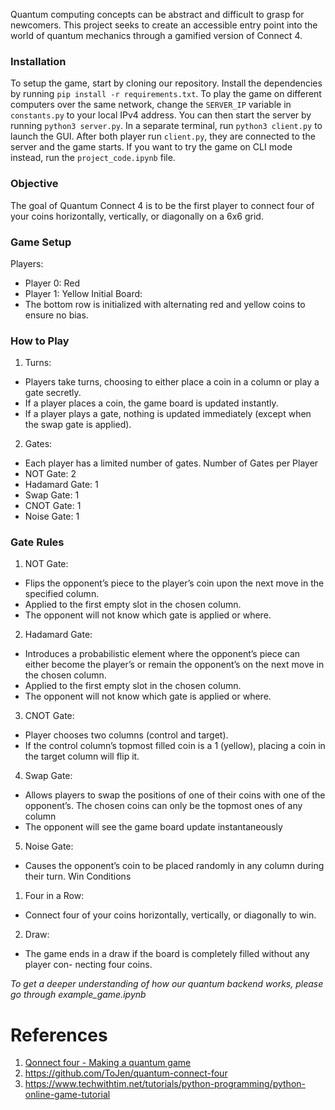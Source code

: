 Quantum computing concepts can be abstract and difficult to grasp for newcomers. This project seeks to create an accessible entry point into the world of quantum mechanics through a gamified version of Connect 4.

### Installation
To setup the game, start by cloning our repository. Install the dependencies by running `pip install -r requirements.txt`. To play the game on different computers over the same network, change the `SERVER_IP` variable in `constants.py` to your local IPv4 address. You can then start the server by running `python3 server.py`. In a separate terminal, run `python3 client.py` to launch the GUI. After both player run `client.py`, they are connected to the server and the game starts. If you want to try the game on CLI mode instead, run the `project_code.ipynb` file. 

### Objective
The goal of Quantum Connect 4 is to be the first player to connect four of your coins
horizontally, vertically, or diagonally on a 6x6 grid.
### Game Setup
Players:
- Player 0: Red
- Player 1: Yellow
Initial Board:
- The bottom row is initialized with alternating red and yellow coins to ensure no bias.
### How to Play
1. Turns:
- Players take turns, choosing to either place a coin in a column or play a gate secretly.
- If a player places a coin, the game board is updated instantly.
- If a player plays a gate, nothing is updated immediately (except when the swap gate is applied).
2. Gates:
- Each player has a limited number of gates.
Number of Gates per Player
- NOT Gate: 2
- Hadamard Gate: 1
- Swap Gate: 1
- CNOT Gate: 1
- Noise Gate: 1

### Gate Rules
1. NOT Gate:
- Flips the opponent’s piece to the player’s coin upon the next move in the specified
column.
- Applied to the first empty slot in the chosen column.
- The opponent will not know which gate is applied or where.
2. Hadamard Gate:
- Introduces a probabilistic element where the opponent’s piece can either become the
player’s or remain the opponent’s on the next move in the chosen column.
- Applied to the first empty slot in the chosen column.
- The opponent will not know which gate is applied or where.
3. CNOT Gate:
- Player chooses two columns (control and target).
- If the control column’s topmost filled coin is a 1 (yellow), placing a coin in the target
column will flip it.
4. Swap Gate:
- Allows players to swap the positions of one of their coins with one of the opponent’s.
The chosen coins can only be the topmost ones of any column
- The opponent will see the game board update instantaneously
5. Noise Gate:
- Causes the opponent’s coin to be placed randomly in any column during their turn.
Win Conditions
1. Four in a Row:
- Connect four of your coins horizontally, vertically, or diagonally to win.
2. Draw:
- The game ends in a draw if the board is completely filled without any player con-
necting four coins.

*To get a deeper understanding of how our quantum backend works, please go through example_game.ipynb*

# References
1. <a href='https://fullstackquantumcomputation.tech/blog/post-tutorial-QonnectFour/'> Qonnect four - Making a quantum game
2. https://github.com/ToJen/quantum-connect-four
3. https://www.techwithtim.net/tutorials/python-programming/python-online-game-tutorial

